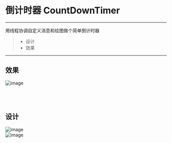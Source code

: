 # 倒计时器 CountDownTimer
------

用线程协调自定义消息和绘图做个简单倒计时器
> * 设计
> * 效果

------
## 效果
![image](https://github.com/luguanxing/Windows-C-Projects/blob/master/21-%E5%80%92%E8%AE%A1%E6%97%B6%E5%99%A8/pictures/countdown.gif?raw=true)<br>
<br><br><br>
## 设计
![image](https://github.com/luguanxing/Windows-C-Projects/blob/master/21-%E5%80%92%E8%AE%A1%E6%97%B6%E5%99%A8/pictures/0.jpg?raw=true)<br>
![image](https://github.com/luguanxing/Windows-C-Projects/blob/master/21-%E5%80%92%E8%AE%A1%E6%97%B6%E5%99%A8/pictures/1.jpg?raw=true)<br>
<br><br><br>



